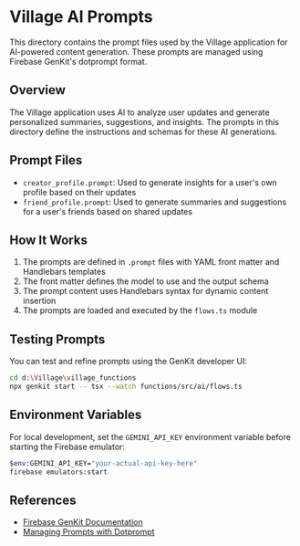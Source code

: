 # Village AI Prompts

This directory contains the prompt files used by the Village application for AI-powered content generation. These
prompts are managed using Firebase GenKit's dotprompt format.

## Overview

The Village application uses AI to analyze user updates and generate personalized summaries, suggestions, and insights.
The prompts in this directory define the instructions and schemas for these AI generations.

## Prompt Files

- `creator_profile.prompt`: Used to generate insights for a user's own profile based on their updates
- `friend_profile.prompt`: Used to generate summaries and suggestions for a user's friends based on shared updates

## How It Works

1. The prompts are defined in `.prompt` files with YAML front matter and Handlebars templates
2. The front matter defines the model to use and the output schema
3. The prompt content uses Handlebars syntax for dynamic content insertion
4. The prompts are loaded and executed by the `flows.ts` module

## Testing Prompts

You can test and refine prompts using the GenKit developer UI:

```bash
cd d:\Village\village_functions
npx genkit start -- tsx --watch functions/src/ai/flows.ts
```

## Environment Variables

For local development, set the `GEMINI_API_KEY` environment variable before starting the Firebase emulator:

```bash
$env:GEMINI_API_KEY="your-actual-api-key-here"
firebase emulators:start
```

## References

- [Firebase GenKit Documentation](https://firebase.google.com/docs/genkit)
- [Managing Prompts with Dotprompt](https://firebase.google.com/docs/genkit/dotprompt)
